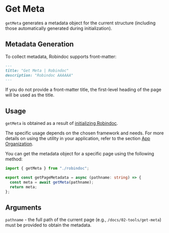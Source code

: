 # Get Meta

`getMeta` generates a metadata object for the current structure (including those automatically generated during initialization).

## Metadata Generation

To collect metadata, Robindoc supports front-matter:

```markdown
---
title: "Get Meta | Robindoc"
description: "Robindoc AAAAAA"
---
```

If you do not provide a front-matter title, the first-level heading of the page will be used as the title.

## Usage

`getMeta` is obtained as a result of [initializing Robindoc](../../01-getting-started/03-initialization.md).

The specific usage depends on the chosen framework and needs. For more details on using the utility in your application, refer to the section [App Organization](../../01-getting-started/04-app-organization/README.md).

You can get the metadata object for a specific page using the following method:

```ts
import { getMeta } from "./robindoc";

export const getPageMetadata = async (pathname: string) => {
  const meta = await getMeta(pathname);
  return meta;
};
```

## Arguments

`pathname` - the full path of the current page (e.g., `/docs/02-tools/get-meta`) must be provided to obtain the metadata.
